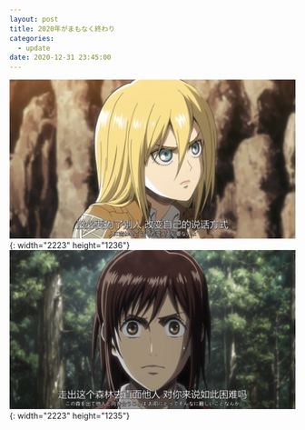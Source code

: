 ```yaml
---
layout: post
title: 2020年がまもなく終わり
categories:
  - update
date: 2020-12-31 23:45:00
---
```


<img src="/uploads/646aab3206ef2ff8716e3c6b9c040dd3.png" class="fit image">{: width="2223" height="1236"}<img src="/uploads/fee3bd1a-f0c7-4129-b03b-3a595e3b7486.PNG" class="fit image">{: width="2223" height="1235"}
